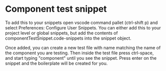 # Component test snippet

To add this to your snippets open vscode command pallet (ctrl-shift p) and select Preferences: Configure User Snippets.  You can either add this to your project level or global snippets, but add the contents of componentTestSnippet.code-snippets into the snippet object.

Once added, you can create a new test file with name matching the name of the component you are testing.  Then inside the test file press ctrl-space, and start typing "component" until you see the snippet.  Press enter on the snippet and the boilerplate will be created for you.